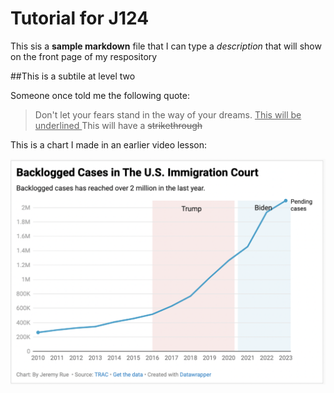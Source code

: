 # Tutorial for J124

This sis a **sample markdown** file that I can type a _description_ that will show on the front page of my respository 

##This is a subtile at level two 

Someone once told me the following quote: 

>Don't let your fears stand
>in the way of your dreams.
<ins> This will be underlined </ins>
This will have a  ~~strikethrough~~

This is a chart I made in an earlier video lesson: 

![This is a data wrapper chart](Datawrapper.png)
